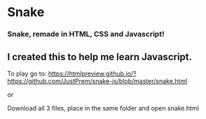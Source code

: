 # Snake
### Snake, remade in HTML, CSS and Javascript!
I created this to help me learn Javascript.
---
To play go to: https://htmlpreview.github.io/?https://github.com/JustPrem/snake-js/blob/master/snake.html

or

Download all 3 files, place in the same folder and open snake.html
